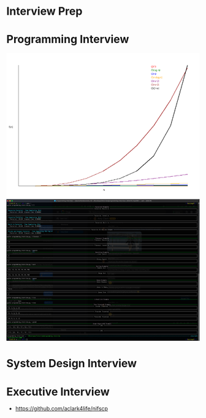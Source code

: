 # Interview Prep

# Programming Interview

![Programming Interview](big_o_notation.png)
![Programming Interview](screenshot.png)

# System Design Interview

# Executive Interview

- https://github.com/aclark4life/nifscp 
